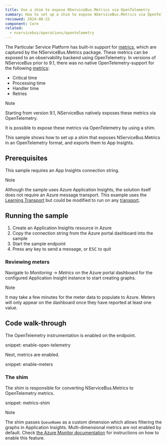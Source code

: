 ```yaml
---
title: Use a shim to expose NServiceBus.Metrics via OpenTelemetry
summary: How to set up a shim to expose NServiceBus.Metrics via OpenTelemetry
reviewed: 2024-08-22
component: Core
related:
  - nservicebus/operations/opentelemetry
---
```


The Particular Service Platform has built-in support for [metrics](/monitoring/metrics), which are captured by the NServiceBus.Metrics package. These metrics can be exposed to an observability backend using OpenTelemetry.
In versions of NServiceBus prior to 9.1, there was no native OpenTelemetry-support for the following [metrics](/monitoring/metrics/definitions.md):
- Critical time
- Processing time
- Handler time
- Retries

> [!NOTE]
> Starting from version 9.1, NServiceBus natively exposes these metrics via OpenTelemetry.

It is possible to expose these metrics via OpenTelemetry by using a shim.

This sample shows how to set up a shim that exposes NServiceBus.Metrics in an OpenTelemetry format, and exports them to App Insights.

## Prerequisites

This sample requires an App Insights connection string.

> [!NOTE]
> Although the sample uses Azure Application Insights, the solution itself does not require an Azure message transport. This example uses the [Learning Transport](/transports/learning/) but could be modified to run on any [transport](/transports/).

## Running the sample

1. Create an Application Insights resource in Azure
2. Copy the connection string from the Azure portal dashboard into the sample
3. Start the sample endpoint
4. Press any key to send a message, or <kbd>ESC</kbd> to quit

### Reviewing meters

Navigate to _Monitoring_ → _Metrics_ on the Azure portal dashboard for the configured Application Insight instance to start creating graphs.

> [!NOTE]
> It may take a few minutes for the meter data to populate to Azure. Meters will only appear on the dashboard once they have reported at least one value.

## Code walk-through

The OpenTelemetry instrumentation is enabled on the endpoint.

snippet: enable-open-telemetry

Next, metrics are enabled.

snippet: enable-meters

### The shim

The shim is responsible for converting NServiceBus.Metrics to OpenTelemetry metrics.

snippet: metrics-shim

> [!NOTE]
> The shim passes `QueueName` as a custom dimension which allows filtering the graphs in Application Insights. Multi-dimensional metrics are not enabled by default. Check [the Azure Monitor documentation](https://docs.microsoft.com/en-us/azure/azure-monitor/app/get-metric#enable-multi-dimensional-metrics) for instructions on how to enable this feature.

